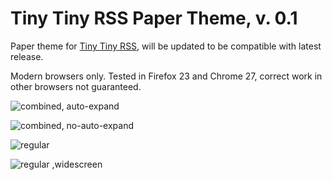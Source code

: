 Tiny Tiny RSS Paper Theme, v. 0.1
=================================

Paper theme for [Tiny Tiny RSS](http://tt-rss.org/redmine/projects/tt-rss/wiki), will be updated to be compatible with latest release.

Modern browsers only. Tested in Firefox 23 and Chrome 27, correct work in other browsers not guaranteed.

![combined, auto-expand](https://raw.github.com/DarkPreacher/tt-rss-theme-paper/master/paper-previews/paper-combined-auto-expand.jpg)

![combined, no-auto-expand](https://raw.github.com/DarkPreacher/tt-rss-theme-paper/master/paper-previews/paper-combined-no-auto-expand.jpg)

![regular](https://raw.github.com/DarkPreacher/tt-rss-theme-paper/master/paper-previews/paper-not-combined-widescreen.jpg)

![regular ,widescreen](https://raw.github.com/DarkPreacher/tt-rss-theme-paper/master/paper-previews/paper-not-combined.jpg)